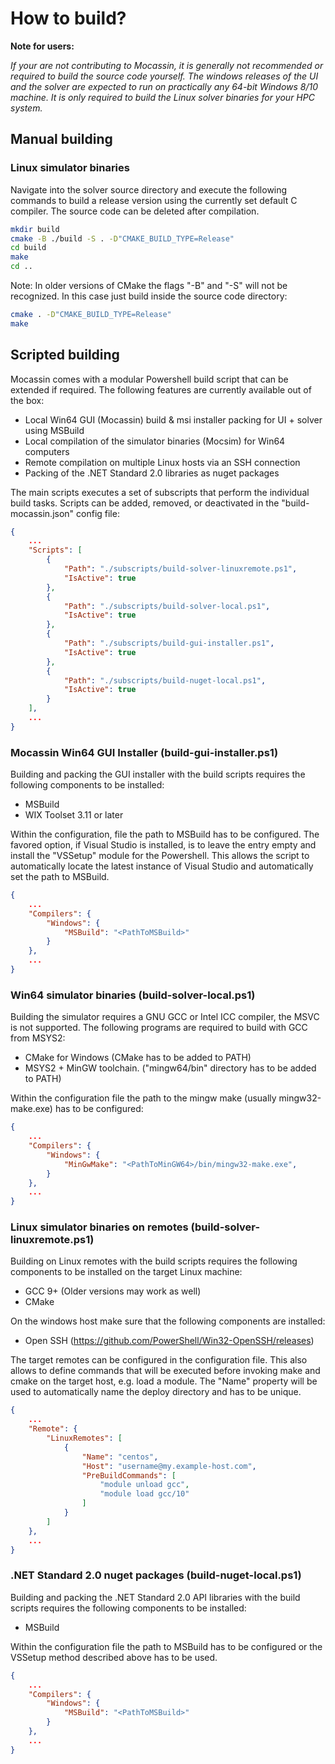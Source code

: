 # How to build?

**Note for users:**

*If your are not contributing to Mocassin, it is generally not recommended or required to build the source code yourself. The windows releases of the UI and the solver are expected to run on practically any 64-bit Windows 8/10 machine. It is only required to build the Linux solver binaries for your HPC system.*

## Manual building

### Linux simulator binaries

Navigate into the solver source directory and execute the following commands to build a release version using the currently set default C compiler. The source code can be deleted after compilation.

```bash
mkdir build
cmake -B ./build -S . -D"CMAKE_BUILD_TYPE=Release"
cd build
make
cd ..
```

Note: In older versions of CMake the flags "-B" and "-S" will not be recognized. In this case just build inside the source code directory:
```bash
cmake . -D"CMAKE_BUILD_TYPE=Release"
make
```

## Scripted building

Mocassin comes with a modular Powershell build script that can be extended if required. The following features are currently available out of the box:
- Local Win64 GUI (Mocassin) build & msi installer packing for UI + solver using MSBuild
- Local compilation of the simulator binaries (Mocsim) for Win64 computers
- Remote compilation on multiple Linux hosts via an SSH connection
- Packing of the .NET Standard 2.0 libraries as nuget packages 

The main scripts executes a set of subscripts that perform the individual build tasks. Scripts can be added, removed, or deactivated in the "build-mocassin.json" config file:
```json
{
    ...
    "Scripts": [
        {
            "Path": "./subscripts/build-solver-linuxremote.ps1",
            "IsActive": true
        },
        {
            "Path": "./subscripts/build-solver-local.ps1",
            "IsActive": true
        },
        {
            "Path": "./subscripts/build-gui-installer.ps1",
            "IsActive": true
        },
        {
            "Path": "./subscripts/build-nuget-local.ps1",
            "IsActive": true
        }
    ],
    ...
}
```

### Mocassin Win64 GUI Installer (build-gui-installer.ps1)

Building and packing the GUI installer with the build scripts requires the following components to be installed:
- MSBuild
- WIX Toolset 3.11 or later

Within the configuration, file the path to MSBuild has to be configured. The favored option, if Visual Studio is installed, is to leave the entry empty and install the "VSSetup" module for the Powershell. This allows the script to automatically locate the latest instance of Visual Studio and automatically set the path to MSBuild.
```json
{
    ...
    "Compilers": {
        "Windows": {
            "MSBuild": "<PathToMSBuild>"
        }
    },
    ...
}
```

### Win64 simulator binaries (build-solver-local.ps1)

Building the simulator requires a GNU GCC or Intel ICC compiler, the MSVC is not supported. The following programs are required to build with GCC from MSYS2:
- CMake for Windows (CMake has to be added to PATH)
- MSYS2 + MinGW toolchain. ("mingw64/bin" directory has to be added to PATH)

Within the configuration file the path to the mingw make (usually mingw32-make.exe) has to be configured:
```json
{
    ...
    "Compilers": {
        "Windows": {
            "MinGwMake": "<PathToMinGW64>/bin/mingw32-make.exe",
        }
    },
    ...
}
```

### Linux simulator binaries on remotes (build-solver-linuxremote.ps1)

Building on Linux remotes with the build scripts requires the following components to be installed on the target Linux machine:
- GCC 9+ (Older versions may work as well)
- CMake

On the windows host make sure that the following components are installed:
- Open SSH (https://github.com/PowerShell/Win32-OpenSSH/releases)

The target remotes can be configured in the configuration file. This also allows to define commands that will be executed before invoking make and cmake on the target host, e.g. load a module. The "Name" property will be used to automatically name the deploy directory and has to be unique.
```json
{
    ...
    "Remote": {
        "LinuxRemotes": [
            {
                "Name": "centos",
                "Host": "username@my.example-host.com",
                "PreBuildCommands": [
                    "module unload gcc",
                    "module load gcc/10"
                ]
            }
        ]
    },
    ...
}
```
### .NET Standard 2.0 nuget packages (build-nuget-local.ps1)

Building and packing the .NET Standard 2.0 API libraries with the build scripts requires the following components to be installed:
- MSBuild

Within the configuration file the path to MSBuild has to be configured or the VSSetup method described above has to be used.
```json
{
    ...
    "Compilers": {
        "Windows": {
            "MSBuild": "<PathToMSBuild>"
        }
    },
    ...
}
```